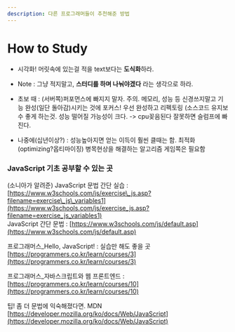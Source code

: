 ```yaml
---
description: 다른 프로그래머들이 추천해준 방법
---
```


# How to Study



* 시각화! 머릿속에 있는걸 적을  text보다는 **도식화**하라. 
* Note : 그냥 적지말고, **스터디를 하며 나눠야겠다** 라는 생각으로 하라. 



* 초보 때 : \(서버쪽\)퍼포먼스에 빠지지 말자. 주의. 메모리, 성능 등 신경쓰지말고 기능 완성\(일단 돌아감\)시키는 것에 포커스! 우선 완성하고 리펙토링 \(소스코드 유지보수 좋게 하는것. 성능 떨어질 가능성이 크다. -&gt; cpu꽂음된다 잘못하면 슬럼프에 빠진다.
* 나중에\(십년이상?\) : 성능높아지면 얻는 이득이 훨씬 클때는 함. 최적화\(optimizing?옵티마이징\) 병목현상을 해결하는 알고리즘 게임쪽은 필요함

### JavaScript 기초 공부할 수 있는 곳 

\(소니아가 알려준\) JavaScript 문법 간단 실습 : [https://www.w3schools.com/js/exercise\_js.asp?filename=exercise\_js\_variables1](https://www.w3schools.com/js/exercise_js.asp?filename=exercise_js_variables1)  
JavaScript 간단 문법 : [https://www.w3schools.com/js/default.asp](https://www.w3schools.com/js/default.asp) 

프로그래머스\_Hello, JavaScript! : 실습만 해도 좋을 곳 [https://programmers.co.kr/learn/courses/3](https://programmers.co.kr/learn/courses/3) 

프로그래머스\_자바스크립트와 웹 프론트엔드 :  [https://programmers.co.kr/learn/courses/10](https://programmers.co.kr/learn/courses/10)   
  
팁! 좀 더 문법에 익숙해졌다면. MDN [https://developer.mozilla.org/ko/docs/Web/JavaScript](https://developer.mozilla.org/ko/docs/Web/JavaScript)

